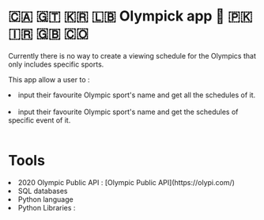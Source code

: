 # 🇨🇦 🇬🇹 🇰🇷 🇱🇧 Olympick app 🏴󠁧󠁢󠁷󠁬󠁳󠁿 🇵🇰 🇮🇷 🇬🇧 🇨🇴 

Currently there is no way to create a viewing schedule for the Olympics that only includes specific sports.

This app allow a user to : <br/>
 <li>input their favourite Olympic sport's name and get all the schedules of it.</li><br/>
 <li>input their favourite Olympic sport's name  and get the schedules of specific event of it.</li><br/>

# Tools

<li> 2020 Olympic Public API : [Olympic Public API](https://olypi.com/) </li>
<li> SQL databases</li>
<li> Python language</li>
<li> Python Libraries : </li>


 

 
